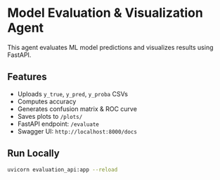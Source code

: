 # Model Evaluation & Visualization Agent

This agent evaluates ML model predictions and visualizes results using FastAPI.

## Features
- Uploads `y_true`, `y_pred`, `y_proba` CSVs
- Computes accuracy
- Generates confusion matrix & ROC curve
- Saves plots to `/plots/`
- FastAPI endpoint: `/evaluate`
- Swagger UI: `http://localhost:8000/docs`

## Run Locally
```bash
uvicorn evaluation_api:app --reload
